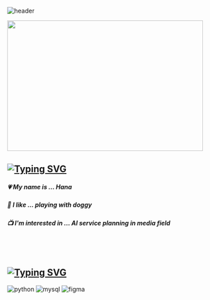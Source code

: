 
![header](https://capsule-render.vercel.app/api?type=shark&color=auto&height=100&width=500&section=header&text=Hana's%20Github!&fontSize=50&fontAlign=70&rotate=10&fontAlignY=25)


<img src="https://github.com/hana-K-918/wassup3/assets/170410998/75fec122-c1f1-4447-9298-d3f83bd1b0f5" width="450px" height="300px"></img><br/>


## [![Typing SVG](https://readme-typing-svg.demolab.com?font=Fira+Code&pause=1000&random=false&width=435&lines=Hi%2C+There+%F0%9F%91%8B%F0%9F%91%8B)](https://git.io/typing-svg)
##### :heartpulse: My name is ... Hana 
##### :paw_prints: I like ... playing with doggy 
##### :tv: I'm interested in ... AI service planning in media field   

<br/> <br/>

## [![Typing SVG](https://readme-typing-svg.demolab.com?font=Fira+Code&pause=1000&random=false&width=435&lines=Now+I+am+learning...+)](https://git.io/typing-svg)

![python](https://img.shields.io/badge/Python-14354C?style=for-the-badge&logo=python&logoColor=white)
![mysql](https://img.shields.io/badge/MySQL-005C84?style=for-the-badge&logo=mysql&logoColor=white)
![figma](https://img.shields.io/badge/Figma-F24E1E?style=for-the-badge&logo=figma&logoColor=white)

